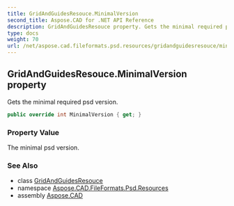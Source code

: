 ```yaml
---
title: GridAndGuidesResouce.MinimalVersion
second_title: Aspose.CAD for .NET API Reference
description: GridAndGuidesResouce property. Gets the minimal required psd version
type: docs
weight: 70
url: /net/aspose.cad.fileformats.psd.resources/gridandguidesresouce/minimalversion/
---
```

## GridAndGuidesResouce.MinimalVersion property

Gets the minimal required psd version.

```csharp
public override int MinimalVersion { get; }
```

### Property Value

The minimal psd version.

### See Also

* class [GridAndGuidesResouce](../)
* namespace [Aspose.CAD.FileFormats.Psd.Resources](../../../aspose.cad.fileformats.psd.resources/)
* assembly [Aspose.CAD](../../../)


